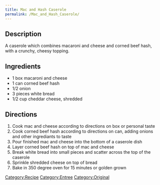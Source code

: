 ```yaml
---
title: Mac and Hash Caserole
permalink: /Mac_and_Hash_Caserole/
---
```


Description
-----------

A caserole which combines macaroni and cheese and corned beef hash, with a crunchy, cheesy topping.

Ingredients
-----------

-   1 box macaroni and cheese
-   1 can corned beef hash
-   1/2 onion
-   3 pieces white bread
-   1/2 cup cheddar cheese, shredded

Directions
----------

1.  Cook mac and cheese according to directions on box or personal taste
2.  Cook corned beef hash according to directions on can, adding onions and other ingrediants to taste
3.  Pour finished mac and cheese into the bottom of a caserole dish
4.  Layer corned beef hash on top of mac and cheese
5.  Break white bread into small pieces and scatter across the top of the caserole
6.  Sprinkle shredded cheese on top of bread
7.  Bake in 350 degree oven for 15 minutes or golden grown

[Category:Recipe](/Category:Recipe "wikilink") [Category:Entree](/Category:Entree "wikilink") [Category:Original](/Category:Original "wikilink")